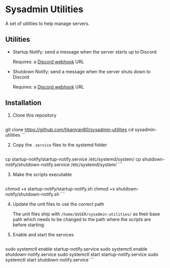 # Sysadmin Utilities

A set of utilities to help manage servers.

## Utilities

- Startup Notify: send a message when the server starts up to Discord

  Requires: a [Discord webhook](https://support.discord.com/hc/articles/228383668) URL

- Shutdown Notify: send a message when the server shuts down to Discord

  Requires: a [Discord webhook](https://support.discord.com/hc/articles/228383668) URL

## Installation

1. Clone this repository

    ```bash
git clone <https://github.com/hkamran80/sysadmin-utilities>
cd sysadmin-utilities
    ```

2. Copy the `.service` files to the systemd folder

    ```bash
cp startup-notify/startup-notify.service /etc/systemd/system/
cp shutdown-notify/shutdown-notify.service /etc/systemd/system/
    ```

3. Make the scripts executable

    ```bash
chmod +x startup-notify/startup-notify.sh
chmod +x shutdown-notify/shutdown-notify.sh
    ```

4. Update the unit files to use the correct path

   The unit files ship with `/home/$USER/sysadmin-utilities/` as their base path which needs to be
   changed to the path where the scripts are before starting.

5. Enable and start the services

    ```bash
sudo systemctl enable startup-notify.service
sudo systemctl enable shutdown-notify.service
sudo systemctl start startup-notify.service
sudo systemctl start shutdown-notify.service
    ```
